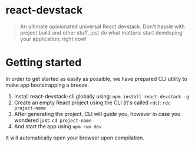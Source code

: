 # react-devstack

> An ultimate opinionated universal React devstack. Don't hassle with project build and other stuff, just do what matters: start developing your application, right now!

# Getting started

In order to get started as easily as possible, we have prepared CLI utility to make app bootstrapping a breeze.

1. Install react-devstack-cli globally using: `npm install react-devstack -g`
2. Create an empty React project using the CLI (it's called `rdc`): `rdc project-name`
3. After generating the project, CLI will guide you, however in case you wondered just: `cd project-name`
4. And start the app using `npm run dev`

It will automatically open your browser upon compilation.
